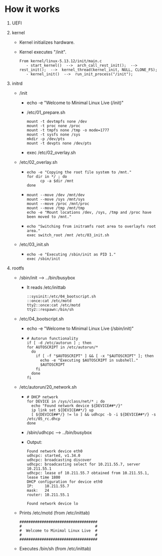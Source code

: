 How it works
============

 1. UEFI


 2. kernel
       - Kernel initializes hardware.

       - Kernel executes "/init".
         ```
         From kernel/linux-5.13.12/init/main.c
            - start_kernel()  -->  arch_call_rest_init();  -->  rest_init();  -->  kernel_thread(kernel_init, NULL, CLONE_FS);
            - kernel_init()  -->  run_init_process("/init");
         ```


 3. initrd
       - /init
            - echo -e "Welcome to Minimal Linux Live (/init)"

            - /etc/01_prepare.sh
                 ```
                 mount -t devtmpfs none /dev
                 mount -t proc none /proc
                 mount -t tmpfs none /tmp -o mode=1777
                 mount -t sysfs none /sys
                 mkdir -p /dev/pts
                 mount -t devpts none /dev/pts
                 ```

            - exec /etc/02_overlay.sh

       - /etc/02_overlay.sh
            - ```
              echo -e "Copying the root file system to /mnt."
              for dir in */ ; do
                    cp -a $dir /mnt
              done
              ```

            - ```
              mount --move /dev /mnt/dev
              mount --move /sys /mnt/sys
              mount --move /proc /mnt/proc
              mount --move /tmp /mnt/tmp
              echo -e "Mount locations /dev, /sys, /tmp and /proc have been moved to /mnt."
              ```

            - ```
              echo "Switching from initramfs root area to overlayfs root area."
              exec switch_root /mnt /etc/03_init.sh
              ```

       - /etc/03_init.sh
            - ```
              echo -e "Executing /sbin/init as PID 1."
              exec /sbin/init
              ```


 4. rootfs
       - /sbin/init  -->  ../bin/busybox
            - It reads /etc/inittab
              ```
              ::sysinit:/etc/04_bootscript.sh
              ::once:cat /etc/motd
              tty2::once:cat /etc/motd
              tty2::respawn:/bin/sh
              ```

       - /etc/04_bootscript.sh
            - echo -e "Welcome to Minimal Linux Live (/sbin/init)"

            - ```
              # Autorun functionality
              if [ -d /etc/autorun ] ; then
              for AUTOSCRIPT in /etc/autorun/*
                do
                  if [ -f "$AUTOSCRIPT" ] && [ -x "$AUTOSCRIPT" ]; then
                    echo -e "Executing $AUTOSCRIPT in subshell."
                    $AUTOSCRIPT
                  fi
                done
              fi
              ```

       - /etc/autorun/20_network.sh
            - ```
              # DHCP network
              for DEVICE in /sys/class/net/* ; do
                echo "Found network device ${DEVICE##*/}"
                ip link set ${DEVICE##*/} up
                [ ${DEVICE##*/} != lo ] && udhcpc -b -i ${DEVICE##*/} -s /etc/05_rc.dhcp
              done
              ```

            - /sbin/udhcpc  -->  ../bin/busybox

            - Output:
                 ```
                 Found network device eth0
                 udhcpc: started, v1.34.0
                 udhcpc: broadcasting discover
                 udhcpc: broadcasting select for 10.211.55.7, server 10.211.55.1
                 udhcpc: lease of 10.211.55.7 obtained from 10.211.55.1, lease time 1800
                 DHCP configuration for device eth0
                 IP:     10.211.55.7
                 mask:   24
                 router: 10.211.55.1

                 Found network device lo
                 ```

       - Prints /etc/motd  (from /etc/inittab)
            ```
            ###################################
            #                                 #
            #  Welcome to Minimal Linux Live  #
            #                                 #
            ###################################
            ```


       - Executes /bin/sh  (from /etc/inittab)
